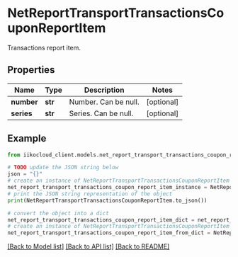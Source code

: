 # NetReportTransportTransactionsCouponReportItem

Transactions report item.

## Properties

Name | Type | Description | Notes
------------ | ------------- | ------------- | -------------
**number** | **str** | Number. Can be null. | [optional] 
**series** | **str** | Series. Can be null. | [optional] 

## Example

```python
from iikocloud_client.models.net_report_transport_transactions_coupon_report_item import NetReportTransportTransactionsCouponReportItem

# TODO update the JSON string below
json = "{}"
# create an instance of NetReportTransportTransactionsCouponReportItem from a JSON string
net_report_transport_transactions_coupon_report_item_instance = NetReportTransportTransactionsCouponReportItem.from_json(json)
# print the JSON string representation of the object
print(NetReportTransportTransactionsCouponReportItem.to_json())

# convert the object into a dict
net_report_transport_transactions_coupon_report_item_dict = net_report_transport_transactions_coupon_report_item_instance.to_dict()
# create an instance of NetReportTransportTransactionsCouponReportItem from a dict
net_report_transport_transactions_coupon_report_item_from_dict = NetReportTransportTransactionsCouponReportItem.from_dict(net_report_transport_transactions_coupon_report_item_dict)
```
[[Back to Model list]](../README.md#documentation-for-models) [[Back to API list]](../README.md#documentation-for-api-endpoints) [[Back to README]](../README.md)


